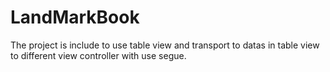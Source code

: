 # LandMarkBook
The project is include to use  table view and transport to datas in table view to different view controller with use segue.
